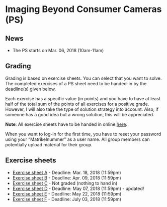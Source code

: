# Imaging Beyond Consumer Cameras (PS)

## News

- The PS starts on Mar. 06, 2018 (10am-11am)

## Grading

Grading is based on exercise sheets. You can select that you want to solve. The completed exercises of a PS sheet need to be handed-in
by the deadline(s) given below.

Each exercise has a specific value (in points) and you have to have at least half of the total sum of the points of all exercises for a positive grade. However, I will also take the type of solution strategy into account. Also, if someone has a good idea but a wrong solution, this will be appreciated.

**Note**: All exercise sheets have to be handed in online [here](https://abgaben.cosy.sbg.ac.at/).

When you want to log-in for the first time, you have to reset your password using your “Matrikelnummer” as a user name. All group members can potentially upload material for their group.

## Exercise sheets

- [Exercise sheet A](ex1.pdf) - Deadline: Mar. 18, 2018 (11:59pm)
- [Exercise sheet B](ex2.pdf) - Deadline: Apr. 09, 2018 (11:59pm)
- [Exercise sheet C](ex3.pdf) - Not graded (nothing to hand in)
- [Exercise sheet D](ex4.pdf) - Deadline: May 07, 2018 (11:59pm) - updated!
- [Exercise sheet E](ex5.pdf) - Deadline: May 22, 2018 (11:59pm) 
- [Exercise sheet F](ex6.pdf) - Deadline: July 03, 2018 (11:59pm) 

